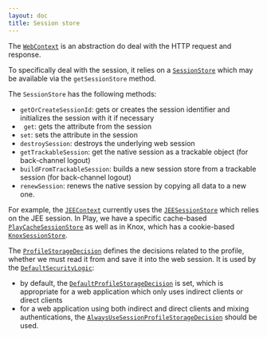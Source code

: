 ```yaml
---
layout: doc
title: Session store
---
```


The [`WebContext`](https://github.com/pac4j/pac4j/blob/master/pac4j-core/src/main/java/org/pac4j/core/context/WebContext.java) is an abstraction do deal with the HTTP request and response.
 
To specifically deal with the session, it relies on a [`SessionStore`](https://github.com/pac4j/pac4j/blob/master/pac4j-core/src/main/java/org/pac4j/core/context/session/SessionStore.java) which may be available via the `getSessionStore` method.

The `SessionStore` has the following methods:

- `getOrCreateSessionId`: gets or creates the session identifier and initializes the session with it if necessary
- ` get`: gets the attribute from the session
- `set`: sets the attribute in the session
- `destroySession`: destroys the underlying web session
- `getTrackableSession`: get the native session as a trackable object (for back-channel logout)
- `buildFromTrackableSession`: builds a new session store from a trackable session (for back-channel logout)
- `renewSession`: renews the native session by copying all data to a new one.

For example, the [`JEEContext`](https://github.com/pac4j/pac4j/blob/master/pac4j-core/src/main/java/org/pac4j/core/context/JEEContext.java) currently uses the [`JEESessionStore`](https://github.com/pac4j/pac4j/blob/master/pac4j-core/src/main/java/org/pac4j/core/context/session/JEESessionStore.java) which relies on the JEE session. In Play, we have a specific cache-based [`PlayCacheSessionStore`](https://github.com/pac4j/play-pac4j/blob/master/src/main/java/org/pac4j/play/store/PlayCacheSessionStore.java) as well as in Knox, which has a cookie-based [`KnoxSessionStore`](https://github.com/apache/knox/blob/master/gateway-provider-security-pac4j/src/main/java/org/apache/hadoop/gateway/pac4j/session/KnoxSessionStore.java).

The [`ProfileStorageDecision`](https://github.com/pac4j/pac4j/blob/master/pac4j-core/src/main/java/org/pac4j/core/engine/strategy/ProfileStorageDecision.java) defines the decisions related to the profile, whether we must read it from and save it into the web session. It is used by the [`DefaultSecurityLogic`](https://github.com/pac4j/pac4j/blob/master/pac4j-core/src/main/java/org/pac4j/core/engine/DefaultSecurityLogic.java):

- by default, the [`DefaultProfileStorageDecision`](https://github.com/pac4j/pac4j/blob/master/pac4j-core/src/main/java/org/pac4j/core/engine/strategy/DefaultProfileStorageDecision.java) is set, which is appropriate for a web application which only uses indirect clients or direct clients
- for a web application using both indirect and direct clients and mixing authentications, the [`AlwaysUseSessionProfileStorageDecision`](https://github.com/pac4j/pac4j/blob/master/pac4j-core/src/main/java/org/pac4j/core/engine/strategy/AlwaysUseSessionProfileStorageDecision.java) should be used.
